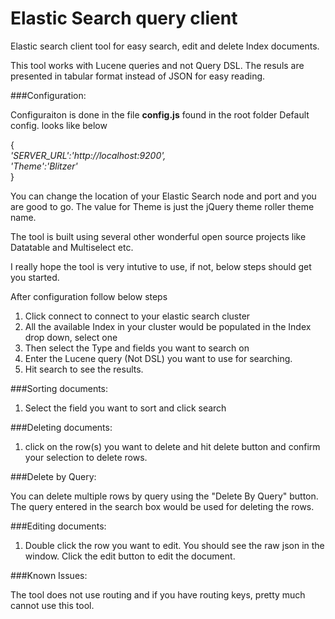 Elastic Search query client
=========

Elastic search client tool for easy search, edit and delete Index documents.

This tool works with Lucene queries and not Query DSL.
The resuls are presented in tabular format instead of JSON for easy reading.

###Configuration:

Configuraiton is done in the file **config.js** found in the root folder
Default config. looks like below

{</br>
   *'SERVER_URL':'http://localhost:9200',*</br>
   *'Theme':'Blitzer'*</br>
}

You can change the location of your Elastic Search node and port and you are good to go.
The value for Theme is just the jQuery theme roller theme name.

The tool is built using several other wonderful open source projects like Datatable and Multiselect etc.

I really hope the tool is very intutive to use, if not, below steps should get you started.

After configuration follow below steps

1) Click connect to connect to your elastic search cluster
2) All the available Index in your cluster would be populated in the Index drop down, select one
3) Then select the Type and fields you want to search on
4) Enter the Lucene query (Not DSL) you want to use for searching.
4) Hit search to see the results. 

###Sorting documents:

1) Select the field you want to sort and click search

###Deleting documents:

1) click on the row(s) you want to delete and hit delete button and confirm your selection to delete rows.

###Delete by Query:

You can delete multiple rows by query using the "Delete By Query" button. The query entered in the search box would be used for deleting the rows.

###Editing documents:

1) Double click the row you want to edit. You should see the raw json in the window. Click the edit
   button to edit the document.
  
###Known Issues:

The tool does not use routing and if you have routing keys, pretty much cannot use this tool.



   








